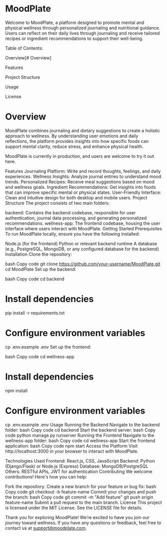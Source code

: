 # MoodPlate 
Welcome to MoodPlate, a platform designed to promote mental and physical wellness through personalized journaling and nutritional guidance. Users can reflect on their daily lives through journaling and receive tailored recipes or ingredient recommendations to support their well-being.

Table of Contents:

Overview[# Overview]

Features

Project Structure

Usage

License


# Overview
MoodPlate combines journaling and dietary suggestions to create a holistic approach to wellness. By understanding user emotions and daily reflections, the platform provides insights into how specific foods can support mental clarity, reduce stress, and enhance physical health.

MoodPlate is currently in production, and users are welcome to try it out here.

Features
Journaling Platform: Write and record thoughts, feelings, and daily experiences.
Wellness Insights: Analyze journal entries to understand mood trends.
Personalized Recipes: Receive meal suggestions based on mood and wellness goals.
Ingredient Recommendations: Get insights into foods that can improve specific mental or physical states.
User-Friendly Interface: Clean and intuitive design for both desktop and mobile users.
Project Structure
The project consists of two main folders:

backend: Contains the backend codebase, responsible for user authentication, journal data processing, and generating personalized recommendations.
wellness-app: The frontend codebase, housing the user interface where users interact with MoodPlate.
Getting Started
Prerequisites
To run MoodPlate locally, ensure you have the following installed:

Node.js (for the frontend)
Python or relevant backend runtime
A database (e.g., PostgreSQL, MongoDB, or any configured database for the backend)
Installation
Clone the repository:

bash
Copy code
git clone https://github.com/your-username/MoodPlate.git
cd MoodPlate
Set up the backend:

bash
Copy code
cd backend
# Install dependencies
pip install -r requirements.txt
# Configure environment variables
cp .env.example .env
Set up the frontend:

bash
Copy code
cd wellness-app
# Install dependencies
npm install
# Configure environment variables
cp .env.example .env
Usage
Running the Backend
Navigate to the backend folder:
bash
Copy code
cd backend
Start the backend server:
bash
Copy code
python manage.py runserver
Running the Frontend
Navigate to the wellness-app folder:
bash
Copy code
cd wellness-app
Start the frontend application:
bash
Copy code
npm start
Access the Platform
Visit http://localhost:3000 in your browser to interact with MoodPlate.

Technologies Used
Frontend: React.js, CSS, JavaScript
Backend: Python (Django/Flask) or Node.js (Express)
Database: MongoDB/PostgreSQL
Others: RESTful APIs, JWT for authentication
Contributing
We welcome contributions! Here's how you can help:

Fork the repository.
Create a new branch for your feature or bug fix:
bash
Copy code
git checkout -b feature-name
Commit your changes and push the branch:
bash
Copy code
git commit -m "Add feature"
git push origin feature-name
Submit a pull request to the main branch.
License
This project is licensed under the MIT License. See the LICENSE file for details.

Thank you for exploring MoodPlate! We’re excited to have you join our journey toward wellness. If you have any questions or feedback, feel free to contact us at support@moodplate.com.

